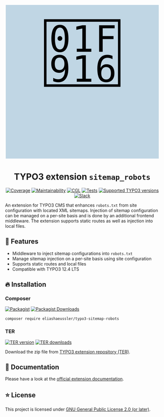 <div align="center">

![Extension icon](Resources/Public/Icons/Extension.svg)

# TYPO3 extension `sitemap_robots`

[![Coverage](https://img.shields.io/codecov/c/github/eliashaeussler/typo3-sitemap-robots?logo=codecov&token=0lBkWpVYlM)](https://codecov.io/gh/eliashaeussler/typo3-sitemap-robots)
[![Maintainability](https://img.shields.io/codeclimate/maintainability/eliashaeussler/typo3-sitemap-robots?logo=codeclimate)](https://codeclimate.com/github/eliashaeussler/typo3-sitemap-robots/maintainability)
[![CGL](https://img.shields.io/github/actions/workflow/status/eliashaeussler/typo3-sitemap-robots/cgl.yaml?label=cgl&logo=github)](https://github.com/eliashaeussler/typo3-sitemap-robots/actions/workflows/cgl.yaml)
[![Tests](https://img.shields.io/github/actions/workflow/status/eliashaeussler/typo3-sitemap-robots/tests.yaml?label=tests&logo=github)](https://github.com/eliashaeussler/typo3-sitemap-robots/actions/workflows/tests.yaml)
[![Supported TYPO3 versions](https://typo3-badges.dev/badge/sitemap_robots/typo3/shields.svg)](https://extensions.typo3.org/extension/sitemap_robots)
[![Slack](https://img.shields.io/badge/slack-%23ext--sitemap__robots-4a154b?logo=slack)](https://typo3.slack.com/archives/C06532567LM)

</div>

An extension for TYPO3 CMS that enhances `robots.txt` from site configuration with
located XML sitemaps. Injection of sitemap configuration can be managed on a per-site
basis and is done by an additional frontend middleware. The extension supports
static routes as well as injection into local files.

## 🚀 Features

* Middleware to inject sitemap configurations into `robots.txt`
* Manage sitemap injection on a per-site basis using site configuration
* Supports static routes and local files
* Compatible with TYPO3 12.4 LTS

## 🔥 Installation

### Composer

[![Packagist](https://img.shields.io/packagist/v/eliashaeussler/typo3-sitemap-robots?label=version&logo=packagist)](https://packagist.org/packages/eliashaeussler/typo3-sitemap-robots)
[![Packagist Downloads](https://img.shields.io/packagist/dt/eliashaeussler/typo3-sitemap-robots?color=brightgreen)](https://packagist.org/packages/eliashaeussler/typo3-sitemap-robots)

```bash
composer require eliashaeussler/typo3-sitemap-robots
```

### TER

[![TER version](https://typo3-badges.dev/badge/sitemap_robots/version/shields.svg)](https://extensions.typo3.org/extension/sitemap_robots)
[![TER downloads](https://typo3-badges.dev/badge/sitemap_robots/downloads/shields.svg)](https://extensions.typo3.org/extension/sitemap_robots)

Download the zip file from
[TYPO3 extension repository (TER)](https://extensions.typo3.org/extension/sitemap_robots).

## 📙 Documentation

Please have a look at the
[official extension documentation](https://docs.typo3.org/p/eliashaeussler/typo3-sitemap-robots/main/en-us/).

## ⭐ License

This project is licensed under [GNU General Public License 2.0 (or later)](LICENSE.md).

